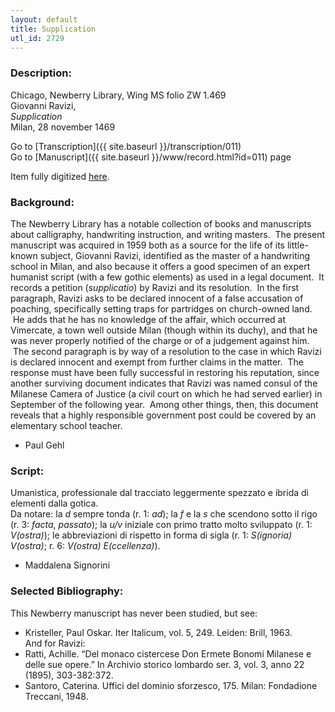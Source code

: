 ```yaml
---
layout: default
title: Supplication
utl_id: 2729
---
```


###  Description:

Chicago, Newberry Library, Wing MS folio ZW 1.469<br>
Giovanni Ravizi,<br>
_Supplication_<br>
Milan, 28 november 1469

Go to [Transcription]({{ site.baseurl }}/transcription/011)<br>
Go to [Manuscript]({{ site.baseurl }}/www/record.html?id=011) page 

Item fully digitized [here](https://collections.newberry.org/asset-management/2KXJ8ZSWEB1EM).

###  Background:

The Newberry Library has a notable collection of books and manuscripts about calligraphy, handwriting instruction, and writing masters.  The present manuscript was acquired in 1959 both as a source for the life of its little-known subject, Giovanni Ravizi, identified as the master of a handwriting school in Milan, and also because it offers a good specimen of an expert humanist script (with a few gothic elements) as used in a legal document.  It records a petition (_supplicatio_) by Ravizi and its resolution.  In the first paragraph, Ravizi asks to be declared innocent of a false accusation of poaching, specifically setting traps for partridges on church-owned land.  He adds that he has no knowledge of the affair, which occurred at Vimercate, a town well outside Milan (though within its duchy), and that he was never properly notified of the charge or of a judgement against him.  The second paragraph is by way of a resolution to the case in which Ravizi is declared innocent and exempt from further claims in the matter.  The response must have been fully successful in restoring his reputation, since another surviving document indicates that Ravizi was named consul of the Milanese Camera of Justice (a civil court on which he had served earlier) in September of the following year.  Among other things, then, this document reveals that a highly responsible government post could be covered by an elementary school teacher.
-  Paul Gehl

###  Script:

Umanistica, professionale dal tracciato leggermente spezzato e ibrida di elementi dalla gotica.<br>
Da notare: la _d_ sempre tonda (r. 1: _ad_); la _f_ e la _s_ che scendono sotto il rigo (r. 3: _facta_, _passato_); la _u/v_ iniziale con primo tratto molto sviluppato (r. 1: _V(ostra)_); le abbreviazioni di rispetto in forma di sigla (r. 1: _S(ignoria)_ _V(ostra)_; r. 6: _V(ostra) E(ccellenza)_).<br>
- Maddalena Signorini

###  Selected Bibliography:

This Newberry manuscript has never been studied, but see:<br>
- Kristeller, Paul Oskar. Iter Italicum, vol. 5, 249. Leiden: Brill, 1963.<br>
And for Ravizi:<br>
- Ratti, Achille. “Del monaco cistercese Don Ermete Bonomi Milanese e delle sue opere.” In Archivio storico lombardo ser. 3, vol. 3, anno 22 (1895), 303-382:372.<br>
- Santoro, Caterina. Uffici del dominio sforzesco, 175. Milan: Fondadione Treccani, 1948.<br>


